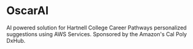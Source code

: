 # OscarAI
AI powered solution for Hartnell College Career Pathways personalized suggestions using AWS Services. Sponsored by the Amazon's Cal Poly DxHub. 
